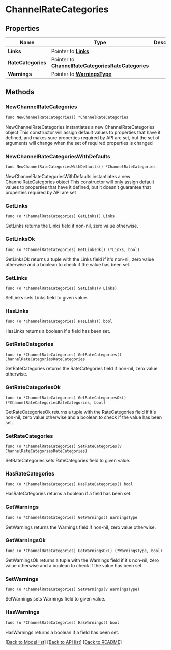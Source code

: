 # ChannelRateCategories

## Properties

Name | Type | Description | Notes
------------ | ------------- | ------------- | -------------
**Links** | Pointer to [**Links**](Links.md) |  | [optional] 
**RateCategories** | Pointer to [**ChannelRateCategoriesRateCategories**](ChannelRateCategoriesRateCategories.md) |  | [optional] 
**Warnings** | Pointer to [**WarningsType**](WarningsType.md) |  | [optional] 

## Methods

### NewChannelRateCategories

`func NewChannelRateCategories() *ChannelRateCategories`

NewChannelRateCategories instantiates a new ChannelRateCategories object
This constructor will assign default values to properties that have it defined,
and makes sure properties required by API are set, but the set of arguments
will change when the set of required properties is changed

### NewChannelRateCategoriesWithDefaults

`func NewChannelRateCategoriesWithDefaults() *ChannelRateCategories`

NewChannelRateCategoriesWithDefaults instantiates a new ChannelRateCategories object
This constructor will only assign default values to properties that have it defined,
but it doesn't guarantee that properties required by API are set

### GetLinks

`func (o *ChannelRateCategories) GetLinks() Links`

GetLinks returns the Links field if non-nil, zero value otherwise.

### GetLinksOk

`func (o *ChannelRateCategories) GetLinksOk() (*Links, bool)`

GetLinksOk returns a tuple with the Links field if it's non-nil, zero value otherwise
and a boolean to check if the value has been set.

### SetLinks

`func (o *ChannelRateCategories) SetLinks(v Links)`

SetLinks sets Links field to given value.

### HasLinks

`func (o *ChannelRateCategories) HasLinks() bool`

HasLinks returns a boolean if a field has been set.

### GetRateCategories

`func (o *ChannelRateCategories) GetRateCategories() ChannelRateCategoriesRateCategories`

GetRateCategories returns the RateCategories field if non-nil, zero value otherwise.

### GetRateCategoriesOk

`func (o *ChannelRateCategories) GetRateCategoriesOk() (*ChannelRateCategoriesRateCategories, bool)`

GetRateCategoriesOk returns a tuple with the RateCategories field if it's non-nil, zero value otherwise
and a boolean to check if the value has been set.

### SetRateCategories

`func (o *ChannelRateCategories) SetRateCategories(v ChannelRateCategoriesRateCategories)`

SetRateCategories sets RateCategories field to given value.

### HasRateCategories

`func (o *ChannelRateCategories) HasRateCategories() bool`

HasRateCategories returns a boolean if a field has been set.

### GetWarnings

`func (o *ChannelRateCategories) GetWarnings() WarningsType`

GetWarnings returns the Warnings field if non-nil, zero value otherwise.

### GetWarningsOk

`func (o *ChannelRateCategories) GetWarningsOk() (*WarningsType, bool)`

GetWarningsOk returns a tuple with the Warnings field if it's non-nil, zero value otherwise
and a boolean to check if the value has been set.

### SetWarnings

`func (o *ChannelRateCategories) SetWarnings(v WarningsType)`

SetWarnings sets Warnings field to given value.

### HasWarnings

`func (o *ChannelRateCategories) HasWarnings() bool`

HasWarnings returns a boolean if a field has been set.


[[Back to Model list]](../README.md#documentation-for-models) [[Back to API list]](../README.md#documentation-for-api-endpoints) [[Back to README]](../README.md)


